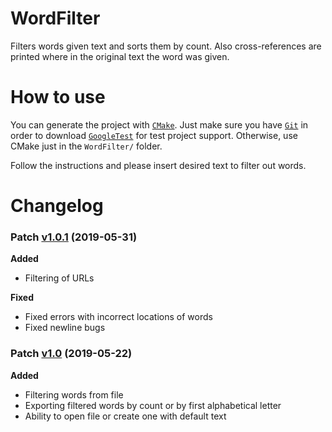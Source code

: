 # WordFilter
Filters words given text and sorts them by count. Also cross-references are printed where in the original text the word was given.

# How to use
You can generate the project with [`CMake`](https://cmake.org/download/). Just make sure you have [`Git`](https://git-scm.com/download/) in order to download [`GoogleTest`](https://github.com/google/googletest) for test project support. Otherwise, use CMake just in the `WordFilter/` folder.

Follow the instructions and please insert desired text to filter out words.

# Changelog
### Patch [v1.0.1](https://github.com/abelzis/WordFilter/releases/tag/v1.0.1) (2019-05-31)
**Added**
  - Filtering of URLs
  
**Fixed**
  - Fixed errors with incorrect locations of words
  - Fixed newline bugs

### Patch [v1.0](https://github.com/abelzis/WordFilter/releases/tag/v1.0) (2019-05-22)
**Added**
  - Filtering words from file
  - Exporting filtered words by count or by first alphabetical letter
  - Ability to open file or create one with default text
